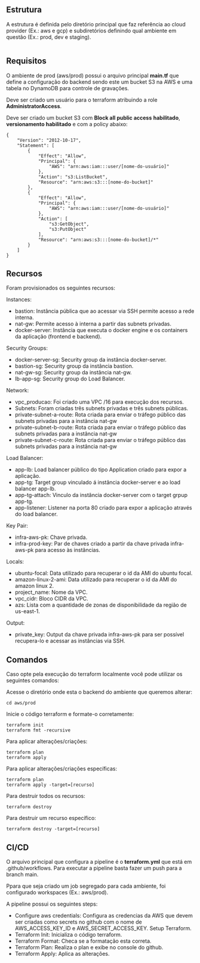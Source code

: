 ## Estrutura

A estrutura é definida pelo diretório principal que faz referência ao cloud provider (Ex.: aws e gcp) e subdiretórios definindo qual ambiente em questão (Ex.: prod, dev e staging).

``` text

```    

## Requisitos
O ambiente de prod (aws/prod) possui o arquivo principal **main.tf** que define a configuração do backend sendo este um bucket S3 na AWS e uma tabela no DynamoDB para controle de gravações.

Deve ser criado um usuário para o terraform atribuindo a role  **AdministratorAccess**.

Deve ser criado um bucket S3 com **Block all public access** **habilitado**, **versionamento habilitado** e com a policy abaixo:

``` text
{
    "Version": "2012-10-17",
    "Statement": [
        {
            "Effect": "Allow",
            "Principal": {
                "AWS": "arn:aws:iam:::user/[nome-do-usuário]"
            },
            "Action": "s3:ListBucket",
            "Resource": "arn:aws:s3:::[nome-do-bucket]"
        },
        {
            "Effect": "Allow",
            "Principal": {
                "AWS": "arn:aws:iam:::user/[nome-do-usuário]"
            },
            "Action": [
                "s3:GetObject",
                "s3:PutObject"
            ],
            "Resource": "arn:aws:s3:::[nome-do-bucket]/*"
        }
    ]
}
```

## Recursos

Foram provisionados os seguintes recursos:

Instances:

- bastion: Instância pública que ao acessar via SSH permite acesso a rede interna.
- nat-gw: Permite acesso à interna a partir das subnets privadas.
- docker-server: Instância que executa o docker engine e os containers da aplicação (frontend e backend).

Security Groups:

- docker-server-sg: Security group da instância docker-server.
- bastion-sg: Security group da instância bastion.
- nat-gw-sg: Security group da instância nat-gw.
- lb-app-sg: Security group do Load Balancer.

Network:

- vpc_producao: Foi criado uma VPC /16 para execução dos recursos.
- Subnets: Foram criadas três subnets privadas e três subnets públicas.
- private-subnet-a-route: Rota criada para enviar o tráfego público das subnets privadas para a instância nat-gw
- private-subnet-b-route: Rota criada para enviar o tráfego público das subnets privadas para a instância nat-gw 
- private-subnet-c-route: Rota criada para enviar o tráfego público das subnets privadas para a instância nat-gw 

Load Balancer:

- app-lb: Load balancer público do tipo Application criado para expor a aplicação.
- app-tg: Target group vinculado á instância docker-server e ao load balancer app-lb.
- app-tg-attach: Vinculo da instância docker-server com o target grpup app-tg.
- app-listener: Listener na porta 80 criado para expor a aplicação através do load balancer.

Key Pair:

- infra-aws-pk: Chave privada.
- infra-prod-key: Par de chaves criado a partir da chave privada infra-aws-pk para acesso às instâncias.

Locals:

- ubuntu-focal: Data utilizado para recuperar o id da AMI do ubuntu focal.
- amazon-linux-2-ami: Data utilizado para recuperar o id da AMI do amazon linux 2. 
- project_name: Nome da VPC.
- vpc_cidr: Bloco CIDR da VPC.
- azs: Lista com a quantidade de zonas de disponibilidade da região de us-east-1.


Output:

- private_key: Output da chave privada infra-aws-pk para ser possível recupera-lo e acessar as instâncias via SSH.



## Comandos

Caso opte pela execução do terraform localmente você pode utilizar os seguintes comandos:

Acesse o diretório onde esta o backend do ambiente que queremos alterar:

``` text
cd aws/prod
```
Inicie o código terraform e formate-o corretamente:

``` text
terraform init
terraform fmt -recursive
```

Para aplicar alterações/criações:

``` text
terraform plan
terraform apply
```

Para aplicar alterações/criações específicas:

``` text
terraform plan
terraform apply -target=[recurso]
```
Para destruir todos os recursos:

``` text
terraform destroy
```

Para destruir um recurso específico:

``` text
terraform destroy -target=[recurso]
```

## CI/CD

O arquivo principal que configura a pipeline é o **terraform.yml** que está em .github/workflows. Para executar a pipeline basta fazer um push para a branch main.

Ppara que seja criado um job segregado para cada ambiente, foi configurado workspaces (Ex.: aws/prod). 

A pipeline possui os seguintes steps:

- Configure aws credentials: Configura as credencias da AWS que devem ser criadas como secrets no github com o nome de AWS_ACCESS_KEY_ID e AWS_SECRET_ACCESS_KEY.
Setup Terraform.
- Terraform Init: Inicializa o código terraform.
- Terraform Format: Checa se a formatação esta correta.
- Terraform Plan: Realiza o plan e exibe no console do github.
- Terraform Apply: Aplica as alterações.

